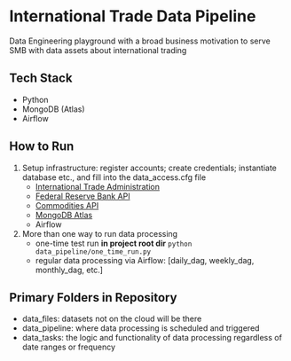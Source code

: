# International Trade Data Pipeline
Data Engineering playground with a broad business motivation to serve SMB with data assets about international trading

## Tech Stack
* Python
* MongoDB (Atlas)
* Airflow

## How to Run
1. Setup infrastructure: register accounts; create credentials; instantiate database etc., and fill into the data_access.cfg file
	* [International Trade Administration](https://developer.trade.gov/)
	* [Federal Reserve Bank API](https://fred.stlouisfed.org/docs/api/fred/)
	* [Commodities API](https://commodities-api.com)
	* [MongoDB Atlas](https://www.mongodb.com/docs/atlas/getting-started/)
	* Airflow
2. More than one way to run data processing
	* one-time test run **in project root dir** `python data_pipeline/one_time_run.py`
	* regular data processing via Airflow: [daily_dag, weekly_dag, monthly_dag, etc.]

## Primary Folders in Repository
* data_files: datasets not on the cloud will be there
* data_pipeline: where data processing is scheduled and triggered
* data_tasks: the logic and functionality of data processing regardless of date ranges or frequency
